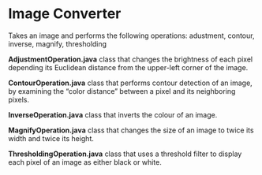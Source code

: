 # Image Converter

Takes an image and performs the following operations: adustment, contour, inverse, magnify, thresholding

**AdjustmentOperation.java** class that changes the brightness of each pixel depending its Euclidean distance from the upper-left corner of the image.

**ContourOperation.java** class that performs contour detection of an image, by examining the “color distance” between a pixel and its neighboring pixels.

**InverseOperation.java** class that inverts the colour of an image.

**MagnifyOperation.java** class that changes the size of an image to twice its width and twice its height.

**ThresholdingOperation.java** class that uses a threshold filter to display each pixel of an image as either black or white.

